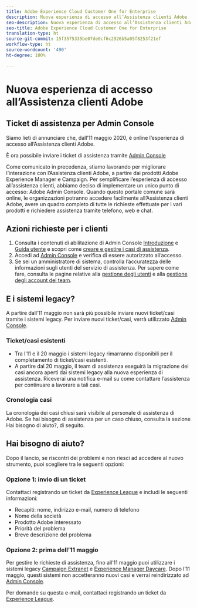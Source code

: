 ```yaml
---
title: Adobe Experience Cloud Customer One for Enterprise
description: Nuova esperienza di accesso all’Assistenza clienti Adobe
seo-description: Nuova esperienza di accesso all’Assistenza clienti Adobe
seo-title: Adobe Experience Cloud Customer One for Enterprise
translation-type: ht
source-git-commit: 15f3575335be07de0cf6c2926b5a05f8253f21ef
workflow-type: ht
source-wordcount: '490'
ht-degree: 100%

---
```



# Nuova esperienza di accesso all’Assistenza clienti Adobe

## Ticket di assistenza per Admin Console

Siamo lieti di annunciare che, dall’11 maggio 2020, è online l’esperienza di accesso all’Assistenza clienti Adobe.

È ora possibile inviare i ticket di assistenza tramite [Admin Console](https://adminconsole.adobe.com/)

Come comunicato in precedenza, stiamo lavorando per migliorare l’interazione con l’Assistenza clienti Adobe, a partire dai prodotti Adobe Experience Manager e Campaign. Per semplificare l’esperienza di accesso all’assistenza clienti, abbiamo deciso di implementare un unico punto di accesso: Adobe Admin Console. Quando questo portale comune sarà online, le organizzazioni potranno accedere facilmente all’Assistenza clienti Adobe, avere un quadro completo di tutte le richieste effettuate per i vari prodotti e richiedere assistenza tramite telefono, web e chat.

## Azioni richieste per i clienti

1. Consulta i contenuti di abilitazione di Admin Console [Introduzione](https://helpx.adobe.com/it/enterprise/get-started.html) e [Guida utente](https://helpx.adobe.com/it/enterprise/managing/user-guide.html) e scopri come [creare e gestire i casi di assistenza](https://helpx.adobe.com/it/enterprise/using/support-and-expert-services.html).
1. Accedi ad [Admin Console](https://adminconsole.adobe.com/) e verifica di essere autorizzato all’accesso.
1. Se sei un amministratore di sistema, controlla l’accuratezza delle informazioni sugli utenti del servizio di assistenza. Per sapere come fare, consulta le pagine relative alla [gestione degli utenti](https://helpx.adobe.com/it/enterprise/using/users.html) e alla [gestione degli account dei team](https://helpx.adobe.com/it/enterprise/using/accounts.html).

## E i sistemi legacy?

A partire dall’11 maggio non sarà più possibile inviare nuovi ticket/casi tramite i sistemi legacy.  Per inviare nuovi ticket/casi, verrà utilizzato [Admin Console](https://adminconsole.adobe.com/).

### Ticket/casi esistenti

* Tra l’11 e il 20 maggio i sistemi legacy rimarranno disponibili per il completamento di ticket/casi esistenti.
* A partire dal 20 maggio, il team di assistenza eseguirà la migrazione dei casi ancora aperti dai sistemi legacy alla nuova esperienza di assistenza.  Riceverai una notifica e-mail su come contattare l’assistenza per continuare a lavorare a tali casi.

### Cronologia casi

La cronologia dei casi chiusi sarà visibile al personale di assistenza di Adobe.  Se hai bisogno di assistenza per un caso chiuso, consulta la sezione Hai bisogno di aiuto?, di seguito.

## Hai bisogno di aiuto?

Dopo il lancio, se riscontri dei problemi e non riesci ad accedere al nuovo strumento, puoi scegliere tra le seguenti opzioni:

### Opzione 1: invio di un ticket

Contattaci registrando un ticket da [Experience League](https://experienceleague.adobe.com/?support-solution=General&amp;lang=it#support) e includi le seguenti informazioni:

* Recapiti: nome, indirizzo e-mail, numero di telefono
* Nome della società
* Prodotto Adobe interessato
* Priorità del problema
* Breve descrizione del problema

### Opzione 2: prima dell’11 maggio

Per gestire le richieste di assistenza, fino all’11 maggio puoi utilizzare i sistemi legacy [Campaign Extranet](https://support.neolane.net/webApp/extranetLogin) e [Experience Manager Daycare](https://daycare.day.com/home.html).  Dopo l’11 maggio, questi sistemi non accetteranno nuovi casi e verrai reindirizzato ad [Admin Console](https://adminconsole.adobe.com/).

Per domande su questa e-mail, contattaci registrando un ticket da [Experience League](https://experienceleague.adobe.com/?support-solution=General&amp;lang=it#support).
